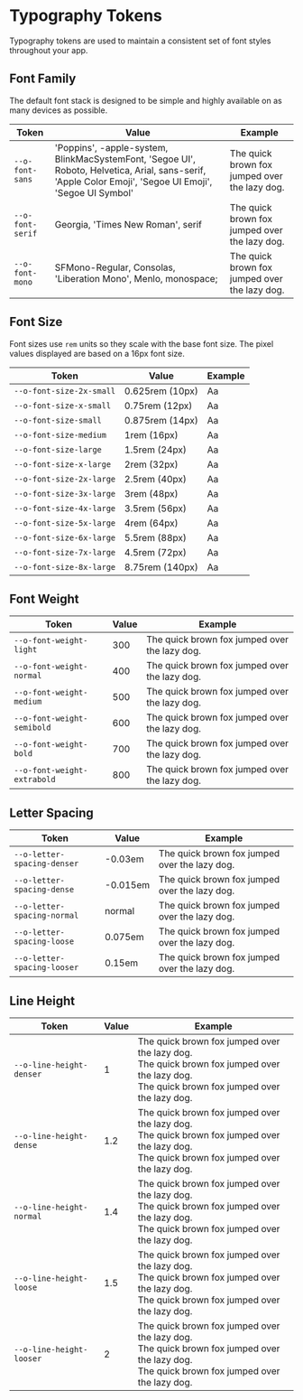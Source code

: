 # Typography Tokens

Typography tokens are used to maintain a consistent set of font styles throughout your app.

## Font Family

The default font stack is designed to be simple and highly available on as many devices as possible.

| Token            | Value                                                                                                                                                    | Example                                                                                             |
| ---------------- | -------------------------------------------------------------------------------------------------------------------------------------------------------- | --------------------------------------------------------------------------------------------------- |
| `--o-font-sans`  | 'Poppins', -apple-system, BlinkMacSystemFont, 'Segoe UI', Roboto, Helvetica, Arial, sans-serif, 'Apple Color Emoji', 'Segoe UI Emoji', 'Segoe UI Symbol' | <span style="font-family: var(--o-font-sans)">The quick brown fox jumped over the lazy dog.</span>  |
| `--o-font-serif` | Georgia, 'Times New Roman', serif                                                                                                                        | <span style="font-family: var(--o-font-serif)">The quick brown fox jumped over the lazy dog.</span> |
| `--o-font-mono`  | SFMono-Regular, Consolas, 'Liberation Mono', Menlo, monospace;                                                                                           | <span style="font-family: var(--o-font-mono)">The quick brown fox jumped over the lazy dog.</span>  |

## Font Size

Font sizes use `rem` units so they scale with the base font size. The pixel values displayed are based on a 16px font size.

| Token                    | Value           | Example                                                        |
| ------------------------ | --------------- | -------------------------------------------------------------- |
| `--o-font-size-2x-small` | 0.625rem (10px) | <span style="font-size: var(--o-font-size-2x-small)">Aa</span> |
| `--o-font-size-x-small`  | 0.75rem (12px)  | <span style="font-size: var(--o-font-size-x-small)">Aa</span>  |
| `--o-font-size-small`    | 0.875rem (14px) | <span style="font-size: var(--o-font-size-small)">Aa</span>    |
| `--o-font-size-medium`   | 1rem (16px)     | <span style="font-size: var(--o-font-size-medium)">Aa</span>   |
| `--o-font-size-large`    | 1.5rem (24px)   | <span style="font-size: var(--o-font-size-large)">Aa</span>    |
| `--o-font-size-x-large`  | 2rem (32px)     | <span style="font-size: var(--o-font-size-x-large)">Aa</span>  |
| `--o-font-size-2x-large` | 2.5rem (40px)   | <span style="font-size: var(--o-font-size-2x-large)">Aa</span> |
| `--o-font-size-3x-large` | 3rem (48px)     | <span style="font-size: var(--o-font-size-3x-large)">Aa</span> |
| `--o-font-size-4x-large` | 3.5rem (56px)   | <span style="font-size: var(--o-font-size-4x-large)">Aa</span> |
| `--o-font-size-5x-large` | 4rem (64px)     | <span style="font-size: var(--o-font-size-5x-large)">Aa</span> |
| `--o-font-size-6x-large` | 5.5rem (88px)   | <span style="font-size: var(--o-font-size-6x-large)">Aa</span> |
| `--o-font-size-7x-large` | 4.5rem (72px)   | <span style="font-size: var(--o-font-size-7x-large)">Aa</span> |
| `--o-font-size-8x-large` | 8.75rem (140px) | <span style="font-size: var(--o-font-size-8x-large)">Aa</span> |

## Font Weight

| Token                       | Value | Example                                                                                                         |
| --------------------------- | ----- | --------------------------------------------------------------------------------------------------------------- |
| `--o-font-weight-light`     | 300   | <span style="font-weight: var(--o-font-weight-light);">The quick brown fox jumped over the lazy dog.</span>     |
| `--o-font-weight-normal`    | 400   | <span style="font-weight: var(--o-font-weight-normal);">The quick brown fox jumped over the lazy dog.</span>    |
| `--o-font-weight-medium`    | 500   | <span style="font-weight: var(--o-font-weight-medium);">The quick brown fox jumped over the lazy dog.</span>    |
| `--o-font-weight-semibold`  | 600   | <span style="font-weight: var(--o-font-weight-semibold);">The quick brown fox jumped over the lazy dog.</span>  |
| `--o-font-weight-bold`      | 700   | <span style="font-weight: var(--o-font-weight-bold);">The quick brown fox jumped over the lazy dog.</span>      |
| `--o-font-weight-extrabold` | 800   | <span style="font-weight: var(--o-font-weight-extrabold);">The quick brown fox jumped over the lazy dog.</span> |

## Letter Spacing

| Token                       | Value    | Example                                                                                                            |
| --------------------------- | -------- | ------------------------------------------------------------------------------------------------------------------ |
| `--o-letter-spacing-denser` | -0.03em  | <span style="letter-spacing: var(--o-letter-spacing-denser);">The quick brown fox jumped over the lazy dog.</span> |
| `--o-letter-spacing-dense`  | -0.015em | <span style="letter-spacing: var(--o-letter-spacing-dense);">The quick brown fox jumped over the lazy dog.</span>  |
| `--o-letter-spacing-normal` | normal   | <span style="letter-spacing: var(--o-letter-spacing-normal);">The quick brown fox jumped over the lazy dog.</span> |
| `--o-letter-spacing-loose`  | 0.075em  | <span style="letter-spacing: var(--o-letter-spacing-loose);">The quick brown fox jumped over the lazy dog.</span>  |
| `--o-letter-spacing-looser` | 0.15em   | <span style="letter-spacing: var(--o-letter-spacing-looser);">The quick brown fox jumped over the lazy dog.</span> |

## Line Height

| Token                    | Value | Example                                                                                                                                                                                                      |
| ------------------------ | ----- | ------------------------------------------------------------------------------------------------------------------------------------------------------------------------------------------------------------ |
| `--o-line-height-denser` | 1     | <div style="line-height: var(--o-line-height-denser);">The quick brown fox jumped over the lazy dog.<br>The quick brown fox jumped over the lazy dog.<br>The quick brown fox jumped over the lazy dog.</div> |
| `--o-line-height-dense`  | 1.2   | <div style="line-height: var(--o-line-height-dense);">The quick brown fox jumped over the lazy dog.<br>The quick brown fox jumped over the lazy dog.<br>The quick brown fox jumped over the lazy dog.</div>  |
| `--o-line-height-normal` | 1.4   | <div style="line-height: var(--o-line-height-normal);">The quick brown fox jumped over the lazy dog.<br>The quick brown fox jumped over the lazy dog.<br>The quick brown fox jumped over the lazy dog.</div> |
| `--o-line-height-loose`  | 1.5   | <div style="line-height: var(--o-line-height-loose);">The quick brown fox jumped over the lazy dog.<br>The quick brown fox jumped over the lazy dog.<br>The quick brown fox jumped over the lazy dog.</div>  |
| `--o-line-height-looser` | 2     | <div style="line-height: var(--o-line-height-looser);">The quick brown fox jumped over the lazy dog.<br>The quick brown fox jumped over the lazy dog.<br>The quick brown fox jumped over the lazy dog.</div> |
